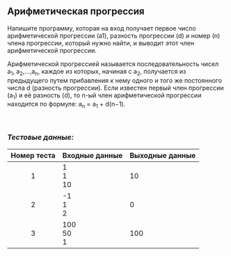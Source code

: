 ## Арифметическая прогрессия

Напишите программу, которая на вход получает первое число арифметической прогрессии (a1), разность прогрессии (d) и
номер (n) члена прогрессии, который нужно найти, и выводит этот член арифметической прогрессии.

Арифметической прогрессией называется последовательность чисел a<sub>1</sub>, a<sub>2</sub>,...,a<sub>n</sub>, каждое из
которых, начиная с a<sub>2</sub>, получается из предыдущего путем прибавления к нему одного и того же постоянного числа
d (разность прогрессии). Если известен первый член прогрессии (a<sub>1</sub>) и её разность (d), то n-ый член
арифметической прогрессии находится по формуле: a<sub>n</sub> = a<sub>1</sub> + d(n−1).

<br>

### *Тестовые данные:*

| Номер теста | Входные данные | Выходные данные |
|:-----------:|----------------|-----------------|
|      1      | 1<br>1<br>10   | 10              |
|      2      | -1<br>1<br>2   | 0               |
|      3      | 100<br>50<br>1 | 100             |